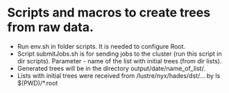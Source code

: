 # Scripts and macros to create trees from raw data.

* Run env.sh in folder scripts. It is needed to configure Root.
* Script submitJobs.sh is for sending jobs to the cluster (run this script in dir scripts). Parameter - name of the list with initial trees (from
dir lists).
* Generated trees will be in the directory output/date/name_of_list/.
* Lists with initial trees were received from /lustre/nyx/hades/dst/... by ls $(PWD)/*.root

